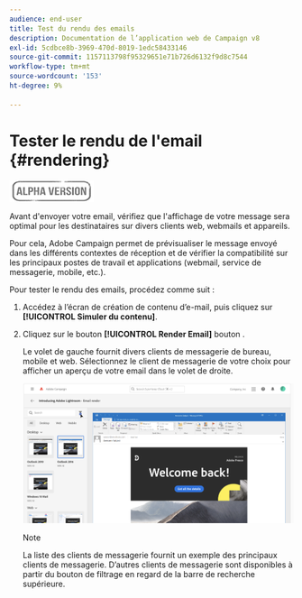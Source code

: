 ```yaml
---
audience: end-user
title: Test du rendu des emails
description: Documentation de l’application web de Campaign v8
exl-id: 5cdbce8b-3969-470d-8019-1edc58433146
source-git-commit: 1157113798f95329651e71b726d6132f9d8c7544
workflow-type: tm+mt
source-wordcount: '153'
ht-degree: 9%

---
```


# Tester le rendu de l&#39;email {#rendering}

![](../assets/do-not-localize/badge.png)

Avant d&#39;envoyer votre email, vérifiez que l&#39;affichage de votre message sera optimal pour les destinataires sur divers clients web, webmails et appareils.

Pour cela, Adobe Campaign permet de prévisualiser le message envoyé dans les différents contextes de réception et de vérifier la compatibilité sur les principaux postes de travail et applications (webmail, service de messagerie, mobile, etc.).

Pour tester le rendu des emails, procédez comme suit :

1. Accédez à l’écran de création de contenu d’e-mail, puis cliquez sur **[!UICONTROL Simuler du contenu]**.

1. Cliquez sur le bouton **[!UICONTROL Render Email]** bouton .

   Le volet de gauche fournit divers clients de messagerie de bureau, mobile et web. Sélectionnez le client de messagerie de votre choix pour afficher un aperçu de votre email dans le volet de droite.

   ![](assets/render-context.png)

   >[!NOTE]
   >
   >La liste des clients de messagerie fournit un exemple des principaux clients de messagerie. D’autres clients de messagerie sont disponibles à partir du bouton de filtrage en regard de la barre de recherche supérieure.
